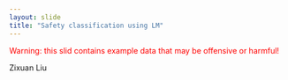 ```yaml
---
layout: slide
title: "Safety classification using LM"
---
```


<span style="color: red;">Warning: this slid contains example data that may be offensive or harmful!</span>


Zixuan Liu
